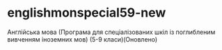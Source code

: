 # englishmonspecial59-new
Англійська мова (Програма для спеціалізованих шкіл із поглибленим вивченням іноземних мов) (5-9 класи)(Оновлено)
